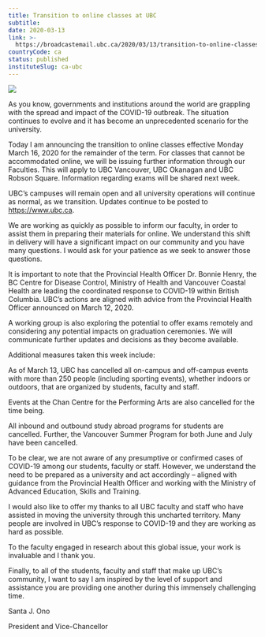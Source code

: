 ```yaml
---
title: Transition to online classes at UBC
subtitle: 
date: 2020-03-13
link: >-
  https://broadcastemail.ubc.ca/2020/03/13/transition-to-online-classes-at-ubc/
countryCode: ca
status: published
instituteSlug: ca-ubc
---
```

![](https://cdn.ubc.ca/clf/7.0.4/img/favicon.ico)

As you know, governments and institutions around the world are grappling with the spread and impact of the COVID-19 outbreak. The situation continues to evolve and it has become an unprecedented scenario for the university.

Today I am announcing the transition to online classes effective Monday March 16, 2020 for the remainder of the term. For classes that cannot be accommodated online, we will be issuing further information through our Faculties. This will apply to UBC Vancouver, UBC Okanagan and UBC Robson Square. Information regarding exams will be shared next week.

UBC’s campuses will remain open and all university operations will continue as normal, as we transition. Updates continue to be posted to https://www.ubc.ca.

We are working as quickly as possible to inform our faculty, in order to assist them in preparing their materials for online. We understand this shift in delivery will have a significant impact on our community and you have many questions. I would ask for your patience as we seek to answer those questions.

It is important to note that the Provincial Health Officer Dr. Bonnie Henry, the BC Centre for Disease Control, Ministry of Health and Vancouver Coastal Health are leading the coordinated response to COVID-19 within British Columbia. UBC’s actions are aligned with advice from the Provincial Health Officer announced on March 12, 2020.

A working group is also exploring the potential to offer exams remotely and considering any potential impacts on graduation ceremonies. We will communicate further updates and decisions as they become available.

Additional measures taken this week include:

As of March 13, UBC has cancelled all on-campus and off-campus events with more than 250 people (including sporting events), whether indoors or outdoors, that are organized by students, faculty and staff.

Events at the Chan Centre for the Performing Arts are also cancelled for the time being.

All inbound and outbound study abroad programs for students are cancelled. Further, the Vancouver Summer Program for both June and July have been cancelled.

To be clear, we are not aware of any presumptive or confirmed cases of COVID-19 among our students, faculty or staff. However, we understand the need to be prepared as a university and act accordingly – aligned with guidance from the Provincial Health Officer and working with the Ministry of Advanced Education, Skills and Training.

I would also like to offer my thanks to all UBC faculty and staff who have assisted in moving the university through this uncharted territory. Many people are involved in UBC’s response to COVID-19 and they are working as hard as possible.

To the faculty engaged in research about this global issue, your work is invaluable and I thank you.

Finally, to all of the students, faculty and staff that make up UBC’s community, I want to say I am inspired by the level of support and assistance you are providing one another during this immensely challenging time.

Santa J. Ono

President and Vice-Chancellor